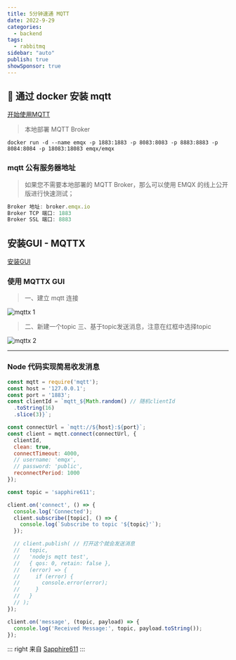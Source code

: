 ```yaml
---
title: 5分钟速通 MQTT
date: 2022-9-29
categories:
  - backend
tags:
  - rabbitmq
sidebar: "auto"
publish: true
showSponsor: true
---
```


## 👋  通过 docker 安装 mqtt  

[开始使用MQTT](https://mqttx.app/zh/docs/get-started)

> 本地部署 MQTT Broker

``` shell
docker run -d --name emqx -p 1883:1883 -p 8083:8083 -p 8883:8883 -p 8084:8084 -p 18083:18083 emqx/emqx
```

### mqtt 公有服务器地址

> 如果您不需要本地部署的 MQTT Broker，那么可以使用 EMQX 的线上公开版进行快速测试；

``` js
Broker 地址: broker.emqx.io
Broker TCP 端口: 1883
Broker SSL 端口: 8883
```

## 安装GUI - MQTTX

[安装GUI](https://mqttx.app/zh#download)


### 使用 MQTTX GUI

> 一、建立 mqtt 连接

![mqttx 1](https://mqttx.app/images/mqttx-brokerinfo.png)

> 二、新建一个topic
> 三、基于topic发送消息，注意在红框中选择topic

![mqttx 2](https://mqttx.app/images/mqttx-message.png)

---

### Node 代码实现简易收发消息

``` js
const mqtt = require('mqtt');
const host = '127.0.0.1';
const port = '1883';
const clientId = `mqtt_${Math.random() // 随机clientId
  .toString(16)
  .slice(3)}`;

const connectUrl = `mqtt://${host}:${port}`;
const client = mqtt.connect(connectUrl, {
  clientId,
  clean: true,
  connectTimeout: 4000,
  // username: 'emqx',
  // password: 'public',
  reconnectPeriod: 1000
});

const topic = 'sapphire611';

client.on('connect', () => {
  console.log('Connected');
  client.subscribe([topic], () => {
    console.log(`Subscribe to topic '${topic}'`);
  });

  // client.publish( // 打开这个就会发送消息
  //   topic,
  //   'nodejs mqtt test',
  //   { qos: 0, retain: false },
  //   (error) => {
  //     if (error) {
  //       console.error(error);
  //     }
  //   }
  // );
});

client.on('message', (topic, payload) => {
  console.log('Received Message:', topic, payload.toString());
});

```
::: right
来自 [Sapphire611](http://www.sapphire611.com)
:::

